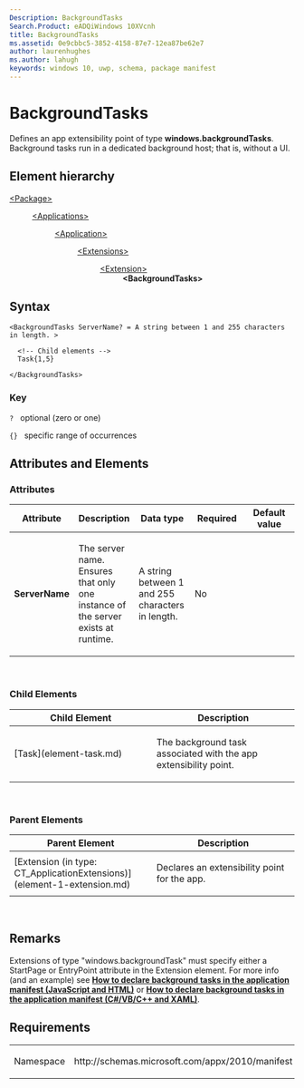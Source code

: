 ```yaml
---
Description: BackgroundTasks
Search.Product: eADQiWindows 10XVcnh
title: BackgroundTasks
ms.assetid: 0e9cbbc5-3852-4158-87e7-12ea87be62e7
author: laurenhughes
ms.author: lahugh
keywords: windows 10, uwp, schema, package manifest
---
```


# BackgroundTasks


Defines an app extensibility point of type **windows.backgroundTasks**. Background tasks run in a dedicated background host; that is, without a UI.

## Element hierarchy

<dl>
<dt><a href="element-package.md">&lt;Package&gt;</a></dt>
<dd>
<dl>
<dt><a href="element-applications.md">&lt;Applications&gt;</a></dt>
<dd>
<dl>
<dt><a href="element-application.md">&lt;Application&gt;</a></dt>
<dd>
<dl>
<dt><a href="element-1-extensions.md">&lt;Extensions&gt;</a></dt>
<dd>
<dl>
<dt><a href="element-1-extension.md">&lt;Extension&gt;</a></dt>
<dd><b>&lt;BackgroundTasks&gt;</b></dd>
</dl>
</dd>
</dl>
</dd>
</dl>
</dd>
</dl>
</dd>
</dl>

## Syntax

``` syntax
<BackgroundTasks ServerName? = A string between 1 and 255 characters in length. >

  <!-- Child elements -->
  Task{1,5}

</BackgroundTasks>
```

### Key

`?`   optional (zero or one)

`{}`   specific range of occurrences

## Attributes and Elements


### Attributes

<table>
<colgroup>
<col width="20%" />
<col width="20%" />
<col width="20%" />
<col width="20%" />
<col width="20%" />
</colgroup>
<thead>
<tr class="header">
<th>Attribute</th>
<th>Description</th>
<th>Data type</th>
<th>Required</th>
<th>Default value</th>
</tr>
</thead>
<tbody>
<tr class="odd">
<td><strong>ServerName</strong></td>
<td><p>The server name. Ensures that only one instance of the server exists at runtime.</p></td>
<td>A string between 1 and 255 characters in length.</td>
<td>No</td>
<td></td>
</tr>
</tbody>
</table>

 

### Child Elements

<table>
<colgroup>
<col width="50%" />
<col width="50%" />
</colgroup>
<thead>
<tr class="header">
<th>Child Element</th>
<th>Description</th>
</tr>
</thead>
<tbody>
<tr class="odd">
<td>[Task](element-task.md)</td>
<td><p>The background task associated with the app extensibility point.</p></td>
</tr>
</tbody>
</table>

 

### Parent Elements

<table>
<colgroup>
<col width="50%" />
<col width="50%" />
</colgroup>
<thead>
<tr class="header">
<th>Parent Element</th>
<th>Description</th>
</tr>
</thead>
<tbody>
<tr class="odd">
<td>[Extension (in type: CT_ApplicationExtensions)](element-1-extension.md)</td>
<td><p>Declares an extensibility point for the app.</p></td>
</tr>
</tbody>
</table>

 

## Remarks

Extensions of type "windows.backgroundTask" must specify either a StartPage or EntryPoint attribute in the Extension element. For more info (and an example) see [**How to declare background tasks in the application manifest (JavaScript and HTML)**](https://msdn.microsoft.com/library/windows/apps/hh977042) or [**How to declare background tasks in the application manifest (C#/VB/C++ and XAML)**](https://msdn.microsoft.com/library/windows/apps/xaml/hh977049).

## Requirements

<table>
<colgroup>
<col width="50%" />
<col width="50%" />
</colgroup>
<tbody>
<tr class="odd">
<td><p>Namespace</p></td>
<td><p>http://schemas.microsoft.com/appx/2010/manifest</p></td>
</tr>
</tbody>
</table>

 

 



